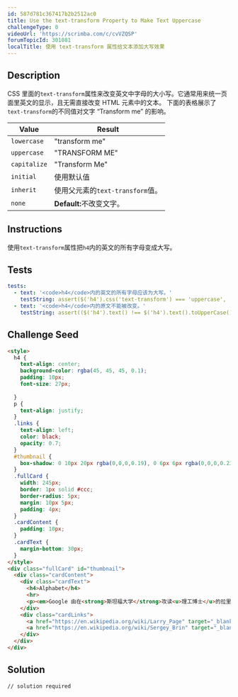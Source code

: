 ```yaml
---
id: 587d781c367417b2b2512ac0
title: Use the text-transform Property to Make Text Uppercase
challengeType: 0
videoUrl: 'https://scrimba.com/c/cvVZQSP'
forumTopicId: 301081
localTitle: 使用 text-transform 属性给文本添加大写效果
---
```


## Description
<section id='description'>
CSS 里面的<code>text-transform</code>属性来改变英文中字母的大小写。它通常用来统一页面里英文的显示，且无需直接改变 HTML 元素中的文本。
下面的表格展示了<code>text-transform</code>的不同值对文字 “Transform me” 的影响。
<table class="table table-striped"><thead><th>Value<th>Result<tbody><tr><td><code>lowercase</code><td>"transform me"<tr><td><code>uppercase</code><td>"TRANSFORM ME"<tr><td><code>capitalize</code><td>"Transform Me"<tr><td><code>initial</code><td>使用默认值<tr><td><code>inherit</code><td>使用父元素的<code>text-transform</code>值。<tr><td><code>none</code><td><strong>Default:</strong>不改变文字。</td></table>
</section>

## Instructions
<section id='instructions'>
使用<code>text-transform</code>属性把<code>h4</code>内的英文的所有字母变成大写。
</section>

## Tests
<section id='tests'>

```yml
tests:
  - text: '<code>h4</code>内的英文的所有字母应该为大写。'
    testString: assert($('h4').css('text-transform') === 'uppercase', '<code>h4</code>内的英文的所有字母应该为大写。');
  - text: '<code>h4</code>内的原文不能被改变。'
    testString: assert(($('h4').text() !== $('h4').text().toUpperCase()), '<code>h4</code>内的原文不能被改变。');

```

</section>

## Challenge Seed
<section id='challengeSeed'>

<div id='html-seed'>

```html
<style>
  h4 {
    text-align: center;
    background-color: rgba(45, 45, 45, 0.1);
    padding: 10px;
    font-size: 27px;
    
  }
  p {
    text-align: justify;
  }
  .links {
    text-align: left;
    color: black;
    opacity: 0.7;
  }
  #thumbnail {
    box-shadow: 0 10px 20px rgba(0,0,0,0.19), 0 6px 6px rgba(0,0,0,0.23);
  }
  .fullCard {
    width: 245px;
    border: 1px solid #ccc;
    border-radius: 5px;
    margin: 10px 5px;
    padding: 4px;
  }
  .cardContent {
    padding: 10px;
  }
  .cardText {
    margin-bottom: 30px;
  }
</style>
<div class="fullCard" id="thumbnail">
  <div class="cardContent">
    <div class="cardText">
      <h4>Alphabet</h4>
      <hr>
      <p><em>Google 由在<strong>斯坦福大学</strong>攻读<u>理工博士</u>的拉里·佩奇和谢尔盖·布林共同创建。</em></p>
    </div>
    <div class="cardLinks">
      <a href="https://en.wikipedia.org/wiki/Larry_Page" target="_blank" class="links">拉里·佩奇</a><br><br>
      <a href="https://en.wikipedia.org/wiki/Sergey_Brin" target="_blank" class="links">谢尔盖·布林</a>
    </div>
  </div>
</div>
```

</div>



</section>

## Solution
<section id='solution'>

```html
// solution required
```

</section>
              
